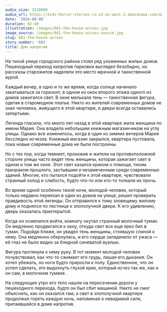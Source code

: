 ```yaml
---
audio_size: 3218880
audio_url: https://kids-horror-stories-ru.s3.eu-west-1.amazonaws.com/audio/681-the-house-across.mp3
date: '2024-08-08'
duration: 02:40
illustration: /images/681-the-house-across.jpg
image_source: /images/681-the-house-across-source.jpg
slug: 681-the-house-across
story_number: '681'
title: Дом напротив
---
```


На тихой улице городского района стоял ряд ухоженных жилых домов. Пешеходный переход напротив парковки выглядел безобидно, но рассказы старожилов наделяли это место мрачной и таинственной аурой.

Каждый вечер, в одно и то же время, когда солнце начинало закатываться за горизонт, в одном из окон второго этажа одного из домов зажигался свет. В окне мелькала тень — таинственная фигура, одетая в старомодное платье. Никто из жителей современных домов не знал человека, живущего в этой квартире, и двери всегда оставались запертыми.

Легенда гласила, что много лет назад в этой квартире жила женщина по имени Мария. Она владела небольшим книжным магазинчиком на углу улицы. Однако все изменилось, когда в один из зимних вечеров Мария бесследно исчезла. Книжный магазин закрылся, квартира пустовала, пока новые современные дома не были построены.

Но с тех пор, когда темнеет, прохожие и жители на противоположной стороне улицы часто видят тень женщины, которая зажигает свет в одном и том же окне. Этот свет казался криком о помощи, тихим призраком прошлого, застывшим и незамеченным среди современных зданий. Многие, кто пытался подойти к этой квартире, чувствовали странный холод и слабость, будто что-то или кто-то толкали их прочь.

Во время одной особенно тихой ночи, молодой человек, который только недавно переехал в один из домов на улице, решил проверить правдивость этой легенды. Он отправился к тому зловещему жилому дому и поднялся по лестнице к злополучной двери. К его удивлению, дверь оказалась приоткрытой.

Когда он осмелился войти, комнату окутал странный молочный туман. Он медленно продвигался к окну, откуда свет все еще ярко бил в туман. Подойдя ближе, он увидел тень женщины, стоявшую спиной к нему. Она медленно обернулась, и его сердце заледенело от ужаса — её глаз не было видно за бледной синеватой вуалью.

Фигура протянула к нему руку. В тот момент молодой человек почувствовал, как что-то сжимает его грудь, лишая его дыхания. Он хотел убежать, но ноги будто приросли к полу. Единственное, что он успел сделать, это выдохнуть глухой крик, который исчез так же, как и он сам, в молочном тумане.

На следующее утро его тело нашли на пересечении дороги у пешеходного перехода, будто он был сбит машиной. Никто не смог объяснить, как он оказался там, а свет в злополучной квартире продолжал гореть каждую ночь, напоминая о невидимой силе, притаившейся в доме напротив.